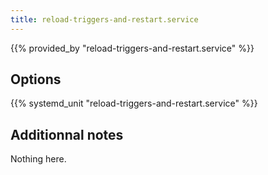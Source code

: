 ```yaml
---
title: reload-triggers-and-restart.service
---
```


{{% provided_by "reload-triggers-and-restart.service" %}}

## Options

{{% systemd_unit "reload-triggers-and-restart.service" %}}

## Additionnal notes

Nothing here.